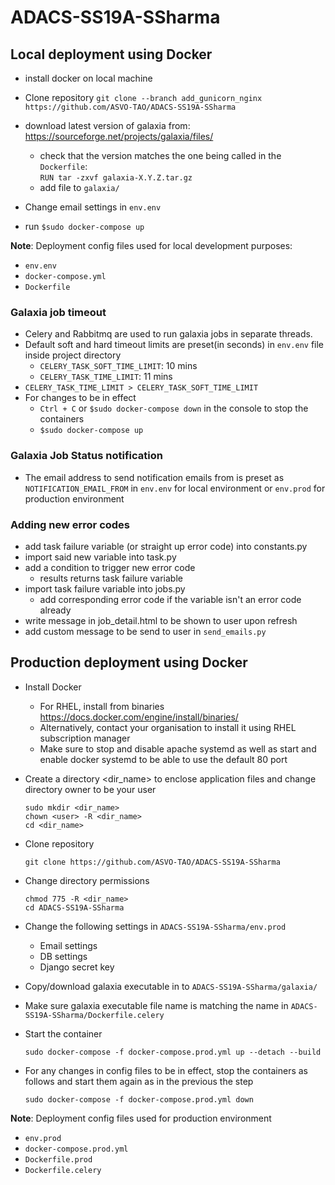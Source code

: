 # ADACS-SS19A-SSharma

## Local deployment using Docker
* install docker on local machine 
* Clone repository
  `git clone --branch add_gunicorn_nginx https://github.com/ASVO-TAO/ADACS-SS19A-SSharma` 
* download latest version of galaxia from: https://sourceforge.net/projects/galaxia/files/
    * check that the version matches the one being called in the `Dockerfile`:    
     `RUN tar -zxvf galaxia-X.Y.Z.tar.gz`
    * add file to `galaxia/`
  
* Change email settings in `env.env`
* run `$sudo docker-compose up`

**Note**: Deployment config files used for local development purposes:
  * `env.env`
  * `docker-compose.yml`
  * `Dockerfile`
  

### Galaxia job timeout
* Celery and Rabbitmq are used to run galaxia jobs in separate threads. 
* Default soft and hard timeout limits are preset(in seconds) in `env.env` file inside project directory
    * `CELERY_TASK_SOFT_TIME_LIMIT`: 10 mins
    * `CELERY_TASK_TIME_LIMIT`: 11 mins   
* `CELERY_TASK_TIME_LIMIT > CELERY_TASK_SOFT_TIME_LIMIT`
* For changes to be in effect
    * `Ctrl + C` or `$sudo docker-compose down` in the console to stop the containers
    * `$sudo docker-compose up`
    
### Galaxia Job Status notification
* The email address to send notification emails from is preset as `NOTIFICATION_EMAIL_FROM` in `env.env` for local environment or `env.prod` for production environment

### Adding new error codes
* add task failure variable (or straight up error code) into constants.py
* import said new variable into task.py
* add a condition to trigger new error code
    * results returns task failure variable
* import task failure variable into jobs.py
    * add corresponding error code if the variable isn't an error code already
* write message in job_detail.html to be shown to user upon refresh
* add custom message to be send to user in `send_emails.py`

## Production deployment using Docker
* Install Docker 
  
  * For RHEL, install from binaries https://docs.docker.com/engine/install/binaries/
  * Alternatively, contact your organisation to install it using RHEL subscription manager
  * Make sure to stop and disable apache systemd as well as start and enable docker systemd to be able to use the default 80 port

* Create a directory <dir_name> to enclose application files and change directory owner to be your user
  ```
  sudo mkdir <dir_name>
  chown <user> -R <dir_name>
  cd <dir_name>
  ```
* Clone repository
  
  `git clone https://github.com/ASVO-TAO/ADACS-SS19A-SSharma`
  

* Change directory permissions 
  ```
  chmod 775 -R <dir_name>
  cd ADACS-SS19A-SSharma
  ```
* Change the following settings in `ADACS-SS19A-SSharma/env.prod` 
  * Email settings
  * DB settings
  * Django secret key
* Copy/download galaxia executable in to `ADACS-SS19A-SSharma/galaxia/`
* Make sure galaxia executable file name is matching the name in `ADACS-SS19A-SSharma/Dockerfile.celery`
* Start the container
  
  `sudo docker-compose -f docker-compose.prod.yml up --detach --build`

* For any changes in config files to be in effect, stop the containers as follows and start them again as in the previous the step
  
  `sudo docker-compose -f docker-compose.prod.yml down`

**Note**: Deployment config files used for production environment
  * `env.prod`
  * `docker-compose.prod.yml`
  * `Dockerfile.prod`
  * `Dockerfile.celery`